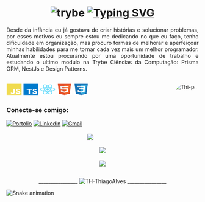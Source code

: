 <h1 align="center">
  <img src="https://avatars2.githubusercontent.com/u/55410300?s=200&v=4" alt="trybe" width="50"/>
  <a href="https://git.io/typing-svg"><img src="https://readme-typing-svg.demolab.com?font=Fira+Code&size=25&pause=1000&background=FFFFFF00&center=true&vCenter=true&width=485&lines=Ol%C3%A1%2C+Meu+nome+%C3%A9+Thiago+Alves%F0%9F%91%8B;Hello%2C+my+name+is+Thiago+Alves%F0%9F%91%8B" alt="Typing SVG" />
  </a>
</h1>
  <p align="justify">
 Desde da infância eu já gostava de criar histórias e solucionar problemas, por esses motivos eu sempre estou me dedicando no que eu faço, tenho dificuldade em organização, mas procuro formas de melhorar e
aperfeiçoar minhas habilidades para me tornar cada vez mais um melhor programador. Atualmente estou procurando por uma oportunidade de trabalho e estudando o ultimo modulo na Trybe Ciências da Computação: Prisma ORM, NestJs e Design Patterns.
 </p>

<div style="display: inline_block"><br>
  <img align="center" alt="Thi-Js" height="30" width="40" src="https://raw.githubusercontent.com/devicons/devicon/master/icons/javascript/javascript-plain.svg">
  <img align="center" alt="Thi-Ts" height="30" width="40" src="https://raw.githubusercontent.com/devicons/devicon/master/icons/typescript/typescript-plain.svg">
  <img align="center" alt="Thi-React" height="30" width="40" src="https://raw.githubusercontent.com/devicons/devicon/master/icons/react/react-original.svg">
  <img align="center" alt="Thi-HTML" height="30" width="40" src="https://raw.githubusercontent.com/devicons/devicon/master/icons/html5/html5-original.svg">
  <img align="center" alt="Thi-CSS" height="30" width="40" src="https://raw.githubusercontent.com/devicons/devicon/master/icons/css3/css3-original.svg">
  <img align="right" alt="Thi-pic" height="150" style="border-radius:50px;" src="https://cdn.discordapp.com/attachments/620074599354204204/1019436561928028210/e485c6199fcc482549b926bf547f1e64.gif">
</div>

##

<div>
  <h3>Conecte-se comigo:</h3>
  <a href="https://th-thiagoalves.github.io/" target="_blank"><img src="https://img.shields.io/badge/Portfolio-%23000000.svg?style=for-the-badge&logo=firefox&logoColor=#FF7139" alt="Portolio"></a> 
  <a href="https://www.linkedin.com/in/dev-thiago-alves/" target="_blank" rel="external"><img src="https://img.shields.io/badge/LinkedIn-0077B5?style=for-the-badge&logo=linkedin&logoColor=white" alt="Linkedin"></a>
  <a href="mailto:thiagoavels1@gmail.com" target="_blank"><img src="https://img.shields.io/badge/Gmail-D14836?style=for-the-badge&logo=gmail&logoColor=white" alt="Gmail"></a>
</div>
<br>

<div align="center">
  <a href="https://github.com/anuraghazra/github-readme-stats">
    <img align="center" width="500px" src="https://github-readme-stats.vercel.app/api?username=TH-ThiagoAlves&count_private=true&show_icons=true&theme=dark" />
  </a>
  <br>
  <br>
  <a href="https://github.com/anuraghazra/github-readme-stats">
    <img align="center" width="500px" src="https://github-readme-stats.vercel.app/api/top-langs/?username=TH-ThiagoAlves&layout=compact&theme=dark" />
  </a>
  <br>
  <br>
  <a href="https://git.io/streak-stats">
    <img align="center" width="500px" src="http://github-readme-streak-stats.herokuapp.com?user=TH-ThiagoAlves&theme=dark&date_format=M%20j%5B%2C%20Y%5D" />
  </a>
</div>

##

<p align="center">________________ <img src="https://komarev.com/ghpvc/?username=TH-ThiagoAlves" alt="TH-ThiagoAlves" /> ________________</p>

 ![Snake animation](https://github.com/TH-ThiagoAlves/TH-ThiagoAlves/blob/output/github-contribution-grid-snake.svg)
